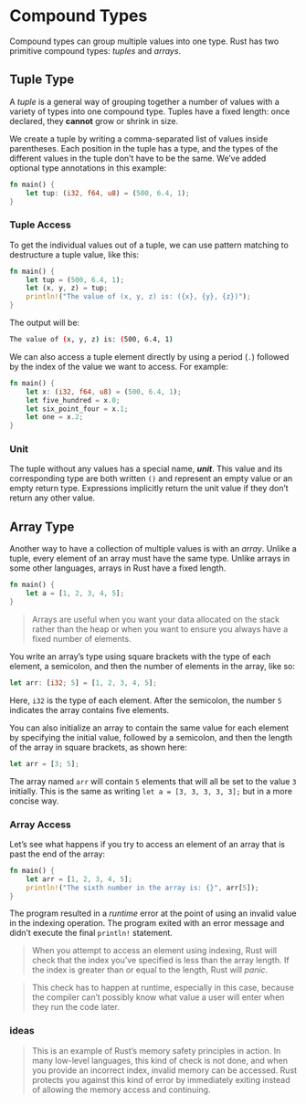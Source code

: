# Compound Types
Compound types can group multiple values into one type. Rust has two primitive compound types: *tuples* and *arrays*.

## Tuple Type
A *tuple* is a general way of grouping together a number of values with a variety of types into one compound type. Tuples have a fixed length: once declared, they **cannot** grow or shrink in size.

We create a tuple by writing a comma-separated list of values inside parentheses. Each position in the tuple has a type, and the types of the different values in the tuple don’t have to be the same. We’ve added optional type annotations in this example:
```rust
fn main() {
    let tup: (i32, f64, u8) = (500, 6.4, 1);
}
```

### Tuple Access
To get the individual values out of a tuple, we can use pattern matching to destructure a tuple value, like this:
```rust
fn main() {
    let tup = (500, 6.4, 1);
    let (x, y, z) = tup;
    println!("The value of (x, y, z) is: ({x}, {y}, {z})");
}
```
The output will be:
```bash
The value of (x, y, z) is: (500, 6.4, 1)
```

We can also access a tuple element directly by using a period (`.`) followed by the index of the value we want to access. For example:
```rust
fn main() {
    let x: (i32, f64, u8) = (500, 6.4, 1);
    let five_hundred = x.0;
    let six_point_four = x.1;
    let one = x.2;
}
```

### Unit
The tuple without any values has a special name, ***unit***. This value and its corresponding type are both written `()` and represent an empty value or an empty return type. Expressions implicitly return the unit value if they don’t return any other value.

## Array Type
Another way to have a collection of multiple values is with an *array*. Unlike a tuple, every element of an array must have the same type. Unlike arrays in some other languages, arrays in Rust have a fixed length.
```rust
fn main() {
    let a = [1, 2, 3, 4, 5];
}
```
> Arrays are useful when you want your data allocated on the stack rather than the heap or when you want to ensure you always have a fixed number of elements.

You write an array’s type using square brackets with the type of each element, a semicolon, and then the number of elements in the array, like so:
```rust
let arr: [i32; 5] = [1, 2, 3, 4, 5];
```
Here, `i32` is the type of each element. After the semicolon, the number `5` indicates the array contains five elements.

You can also initialize an array to contain the same value for each element by specifying the initial value, followed by a semicolon, and then the length of the array in square brackets, as shown here:
```rust
let arr = [3; 5];
```
The array named `arr` will contain `5` elements that will all be set to the value `3` initially. This is the same as writing `let a = [3, 3, 3, 3, 3];` but in a more concise way.

### Array Access
Let’s see what happens if you try to access an element of an array that is past the end of the array:
```rust
fn main() {
    let arr = [1, 2, 3, 4, 5];
    println!("The sixth number in the array is: {}", arr[5]);
}
```
The program resulted in a *runtime* error at the point of using an invalid value in the indexing operation. The program exited with an error message and didn’t execute the final `println!` statement.

> When you attempt to access an element using indexing, Rust will check that the index you’ve specified is less than the array length. If the index is greater than or equal to the length, Rust will *panic*.

> This check has to happen at runtime, especially in this case, because the compiler can’t possibly know what value a user will enter when they run the code later.

### ideas
> This is an example of Rust’s memory safety principles in action. In many low-level languages, this kind of check is not done, and when you provide an incorrect index, invalid memory can be accessed. Rust protects you against this kind of error by immediately exiting instead of allowing the memory access and continuing.